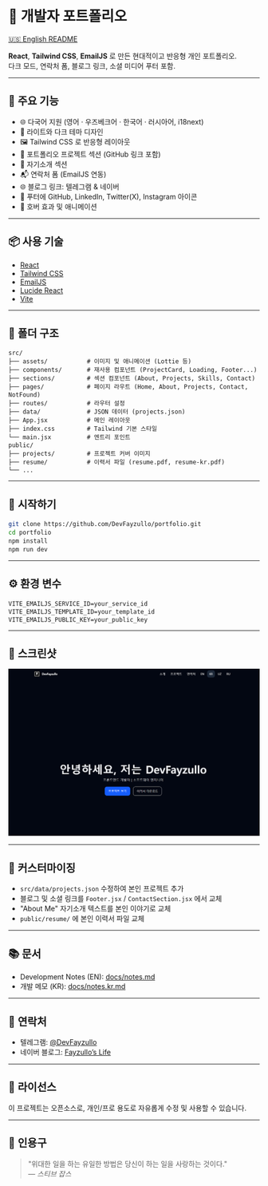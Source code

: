 # 💼 개발자 포트폴리오

[🇺🇸 English README](./README.md)

**React**, **Tailwind CSS**, **EmailJS** 로 만든 현대적이고 반응형 개인 포트폴리오.  
다크 모드, 연락처 폼, 블로그 링크, 소셜 미디어 푸터 포함.

---

## 🌟 주요 기능

- 🌐 다국어 지원 (영어 · 우즈베크어 · 한국어 · 러시아어, i18next)
- 🎨 라이트와 다크 테마 디자인
- 🖼️ Tailwind CSS 로 반응형 레이아웃
- 📂 포트폴리오 프로젝트 섹션 (GitHub 링크 포함)
- 👤 자기소개 섹션
- 📬 연락처 폼 (EmailJS 연동)
- 🌐 블로그 링크: 텔레그램 & 네이버
- 🔗 푸터에 GitHub, LinkedIn, Twitter(X), Instagram 아이콘
- 🎯 호버 효과 및 애니메이션

---

## 📦 사용 기술

- [React](https://reactjs.org/)
- [Tailwind CSS](https://tailwindcss.com/)
- [EmailJS](https://www.emailjs.com/)
- [Lucide React](https://lucide.dev/)
- [Vite](https://vitejs.dev/)

---

## 📁 폴더 구조

```
src/
├── assets/           # 이미지 및 애니메이션 (Lottie 등)
├── components/       # 재사용 컴포넌트 (ProjectCard, Loading, Footer...)
├── sections/         # 섹션 컴포넌트 (About, Projects, Skills, Contact)
├── pages/            # 페이지 라우트 (Home, About, Projects, Contact, NotFound)
├── routes/           # 라우터 설정
├── data/             # JSON 데이터 (projects.json)
├── App.jsx           # 메인 레이아웃
├── index.css         # Tailwind 기본 스타일
└── main.jsx          # 엔트리 포인트
public/
├── projects/         # 프로젝트 커버 이미지
├── resume/           # 이력서 파일 (resume.pdf, resume-kr.pdf)
└── ...
```

---

## 🚀 시작하기

```bash
git clone https://github.com/DevFayzullo/portfolio.git
cd portfolio
npm install
npm run dev
```

---

## ⚙️ 환경 변수

```env
VITE_EMAILJS_SERVICE_ID=your_service_id
VITE_EMAILJS_TEMPLATE_ID=your_template_id
VITE_EMAILJS_PUBLIC_KEY=your_public_key
```

---

## 📸 스크린샷

![Portfolio Preview](./public/pic/preview-kr.png)

---

## 🔧 커스터마이징

- `src/data/projects.json` 수정하여 본인 프로젝트 추가
- 블로그 및 소셜 링크를 `Footer.jsx` / `ContactSection.jsx` 에서 교체
- "About Me" 자기소개 텍스트를 본인 이야기로 교체
- `public/resume/` 에 본인 이력서 파일 교체

---

## 📚 문서

- Development Notes (EN): [docs/notes.md](./docs/notes.md)
- 개발 메모 (KR): [docs/notes.kr.md](./docs/notes.kr.md)

---

## 📮 연락처

- 텔레그램: [@DevFayzullo](https://t.me/devFayzullo)
- 네이버 블로그: [Fayzullo’s Life](https://blog.naver.com/devfayzullo)

---

## 📝 라이선스

이 프로젝트는 오픈소스로, 개인/프로 용도로 자유롭게 수정 및 사용할 수 있습니다.

---

## 🧠 인용구

> "위대한 일을 하는 유일한 방법은 당신이 하는 일을 사랑하는 것이다."  
> — _스티브 잡스_
